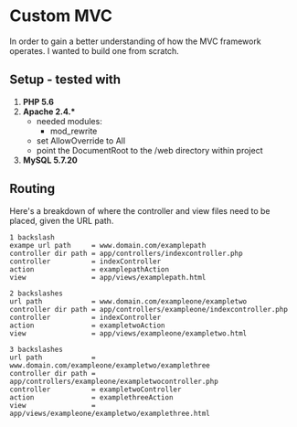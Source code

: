 # Custom MVC

In order to gain a better understanding of how the MVC framework operates. I wanted to build one from scratch.


## Setup - tested with
1. <strong>PHP 5.6 </strong>
2. <strong>Apache 2.4.\*</strong>
    * needed modules:
        * mod_rewrite
    * set AllowOverride to All
    * point the DocumentRoot to the /web directory within project
3. <strong>MySQL 5.7.20</strong>


## Routing
Here's a breakdown of where the controller and view files need to be placed, given the URL path.

```
1 backslash
exampe url path     = www.domain.com/examplepath
controller dir path = app/controllers/indexcontroller.php
controller          = indexController
action              = examplepathAction
view                = app/views/examplepath.html

2 backslashes
url path            = www.domain.com/exampleone/exampletwo
controller dir path = app/controllers/exampleone/indexcontroller.php
controller          = indexController
action              = exampletwoAction
view                = app/views/exampleone/exampletwo.html

3 backslashes
url path            = www.domain.com/exampleone/exampletwo/examplethree
controller dir path = app/controllers/exampleone/exampletwocontroller.php
controller          = exampletwoController
action              = examplethreeAction
view                = app/views/exampleone/exampletwo/examplethree.html
```
